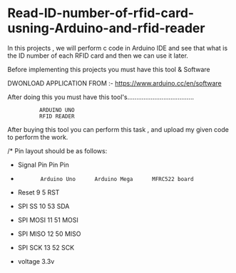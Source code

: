 # Read-ID-number-of-rfid-card-usning-Arduino-and-rfid-reader
In this projects , we will perform c code in Arduino IDE and see that what is the ID number of each RFID card and then we can use it later.

Before implementing this projects you must have this tool & Software

DWONLOAD APPLICATION FROM :- https://www.arduino.cc/en/software

After doing this you must have this tool's.....................................

              ARDUINO UNO 
              RFID READER
After buying this tool you can perform this task , and upload my given code to perform the work.


/* Pin layout should be as follows:
 * Signal     Pin              Pin               Pin
 *            Arduino Uno      Arduino Mega      MFRC522 board
 * Reset      9                5                 RST
 * SPI SS     10               53                SDA
 * SPI MOSI   11               51                MOSI
 * SPI MISO   12               50                MISO
 * SPI SCK    13               52                SCK
 
 
 * voltage 3.3v  
